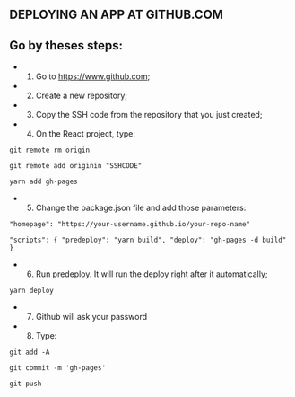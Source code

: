 ## DEPLOYING AN APP AT GITHUB.COM

## Go by theses steps:
- 1. Go to https://www.github.com;
- 2. Create a new repository;
- 3. Copy the SSH code from the repository that you just created;
- 4. On the React project, type:

``git remote rm origin``

``git remote add originin "SSHCODE"``

``yarn add gh-pages``

- 5. Change the package.json file and add those parameters:

``"homepage": "https://your-username.github.io/your-repo-name"``

``"scripts": {
    "predeploy": "yarn build",
    "deploy": "gh-pages -d build"
}``

- 6. Run predeploy. It will run the deploy right after it automatically;

``yarn deploy``

- 7. Github will ask your password
- 8. Type:

``git add -A``

``git commit -m 'gh-pages'``

``git push``
